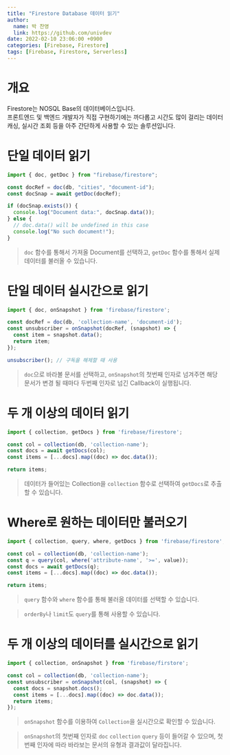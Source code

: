 ```yaml
---
title: "Firestore Database 데이터 읽기"
author:
  name: 박 찬영
  link: https://github.com/univdev
date: 2022-02-10 23:06:00 +0900
categories: [Firebase, Firestore]
tags: [Firebase, Firestore, Serverless]
---
```

# 개요
Firestore는 NOSQL Base의 데이터베이스입니다.  
프론트엔드 및 백엔드 개발자가 직접 구현하기에는 까다롭고 시간도 많이 걸리는 데이터 캐싱, 실시간 조회 등을 아주 간단하게 사용할 수 있는 솔루션입니다.
# 단일 데이터 읽기
```javascript
import { doc, getDoc } from "firebase/firestore";

const docRef = doc(db, "cities", "document-id");
const docSnap = await getDoc(docRef);

if (docSnap.exists()) {
  console.log("Document data:", docSnap.data());
} else {
  // doc.data() will be undefined in this case
  console.log("No such document!");
}
```
> ```doc``` 함수를 통해서 가져올 Document를 선택하고, ```getDoc``` 함수를 통해서 실제 데이터를 불러올 수 있습니다.

# 단일 데이터 실시간으로 읽기
```javascript
import { doc, onSnapshot } from 'firebase/firestore';

const docRef = doc(db, 'collection-name', 'document-id');
const unsubscriber = onSnapshot(docRef, (snapshot) => {
  const item = snapshot.data();
  return item;
});

unsubscriber(); // 구독을 해제할 때 사용
```
> ```doc```으로 바라볼 문서를 선택하고, ```onSnapshot```의 첫번째 인자로 넘겨주면 해당 문서가 변경 될 때마다 두번째 인자로 넘긴 Callback이 실행됩니다.

# 두 개 이상의 데이터 읽기
```javascript
import { collection, getDocs } from 'firebase/firestore';

const col = collection(db, 'collection-name');
const docs = await getDocs(col);
const items = [...docs].map((doc) => doc.data());

return items;
```
> 데이터가 들어있는 Collection을 ```collection``` 함수로 선택하여 ```getDocs```로 추출할 수 있습니다.

# Where로 원하는 데이터만 불러오기
```javascript
import { collection, query, where, getDocs } from 'firebase/firestore';

const col = collection(db, 'collection-name');
const q = query(col, where('attribute-name', '>=', value));
const docs = await getDocs(q);
const items = [...docs].map((doc) => doc.data());

return items;
```
> ```query``` 함수와 ```where``` 함수를 통해 불러올 데이터를 선택할 수 있습니다.

> ```orderBy```나 ```limit```도 ```query```를 통해 사용할 수 있습니다.

# 두 개 이상의 데이터를 실시간으로 읽기
```javascript
import { collection, onSnapshot } from 'firebase/firstore';

const col = collection(db, 'collection-name');
const unsubscriber = onSnapshot(col, (snapshot) => {
  const docs = snapshot.docs();
  const items = [...docs].map((doc) => doc.data());
  return items;
});
```

> ```onSnapshot``` 함수를 이용하여 ```Collection```을 실시간으로 확인할 수 있습니다.

> ```onSnapshot```의 첫번째 인자로 ```doc``` ```collection``` ```query``` 등이 들어갈 수 있으며, 첫번째 인자에 따라 바라보는 문서의 유형과 결과값이 달라집니다.